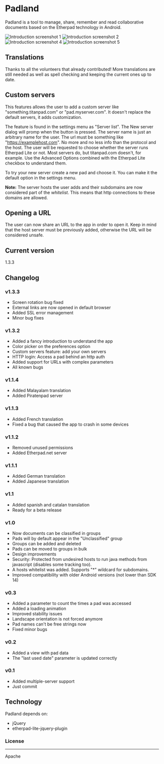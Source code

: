 # Padland
Padland is a tool to manage, share, remember and read collaborative documents based on the Etherpad technology in Android.

![Introduction screenshot 1](docs/Screenshot_1.png)
![Introduction screenshot 2](docs/Screenshot_2.png)
![Introduction screenshot 4](docs/Screenshot_4.png)
![Introduction screenshot 5](docs/Screenshot_5.png)

## Translations
Thanks to all the volunteers that already contributed!
More translations are still needed as well as spell checking and keeping the current ones up to date.

## Custom servers

This features allows the user to add a custom server like "something.titanpad.com" or "pad.myserver.com". It doesn't replace the default servers, it adds customization.

The feature is found in the settings menu as "Server list". The New server dialog will promp when the button is pressed. The server name is just an arbitrary name for the user.
The url must be something like "https://examplehost.com". No more and no less info than the protocol and the host.
The user will be requested to choose whether the server runs Etherpad Lite or not. Most servers do, but titanpad.com doesn't, for example. Use the Advanced Options combined with the Etherpad Lite checkbox to understand them.

To try your new server create a new pad and choose it. You can make it the default option in the settings menu.

**Note:** The server hosts the user adds and their subdomains are now considered part of the _whitelist_. This means that http connections to these domains are allowed.

## Opening a URL

The user can now share an URL to the app in order to open it. Keep in mind that the host server must be previously added, otherwise the URL will be considered unsafe. 

## Current version
1.3.3

## Changelog
### v1.3.3
- Screen rotation bug fixed
- External links are now opened in default browser
- Added SSL error management
- Minor bug fixes

### v1.3.2
- Added a fancy introduction to understand the app
- Color picker on the preferences option
- Custom servers feature: add your own servers
- HTTP login: Access a pad behind an http auth
- Added support for URLs with complex parameters
- All known bugs

### v1.1.4
- Added Malayalam translation
- Added Piratenpad server

### v1.1.3
- Added French translation
- Fixed a bug that caused the app to crash in some devices

### v1.1.2
- Removed unused permissions
- Added Etherpad.net server

### v1.1.1
- Added German translation
- Added Japanese translation

### v1.1
- Added spanish and catalan translation
- Ready for a beta release

### v1.0
- Now documents can be classified in groups
- Pads will by default appear in the "Unclassified" group
- Groups can be added and deleted
- Pads can be moved to groups in bulk
- Design improvements
- Security: Protected from undesired hosts to run java methods from javascript (disables some tracking too).
- A hosts whitelist was added. Supports "*" wildcard for subdomains.
- Improved compatibility with older Android versions (not lower than SDK 14)

### v0.3
- Added a parameter to count the times a pad was accessed
- Added a loading animation
- Improved stability issues
- Landscape orientation is not forced anymore
- Pad names can't be free strings now
- Fixed minor bugs

### v0.2
- Added a view with pad data
- The "last used date" parameter is updated correctly

### v0.1
- Added multiple-server support
- Just commit

## Technology
Padland depends on:
- jQuery
- etherpad-lite-jquery-plugin


### License
----
Apache



[Etherpad]:http://etherpad.org/
[etherpad-lite-jquery-plugin]:https://github.com/ether/etherpad-lite-jquery-plugin
